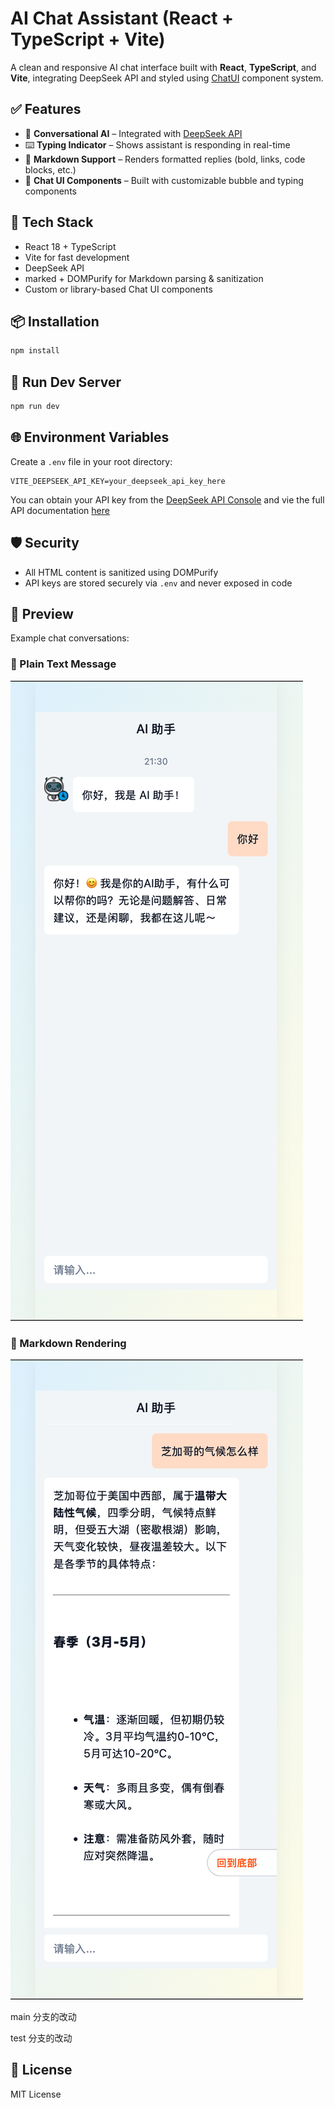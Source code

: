 # AI Chat Assistant (React + TypeScript + Vite)

A clean and responsive AI chat interface built with **React**, **TypeScript**, and **Vite**, integrating DeepSeek API and styled using [ChatUI](https://chatui.io/) component system.

## ✅ Features

- 🤖 **Conversational AI** – Integrated with [DeepSeek API](https://platform.deepseek.com)
- ⌨️ **Typing Indicator** – Shows assistant is responding in real-time
- 📝 **Markdown Support** – Renders formatted replies (bold, links, code blocks, etc.)
- 💬 **Chat UI Components** – Built with customizable bubble and typing components

## 🧰 Tech Stack

- React 18 + TypeScript
- Vite for fast development
- DeepSeek API
- marked + DOMPurify for Markdown parsing & sanitization
- Custom or library-based Chat UI components

## 📦 Installation

```bash
npm install
```

## 🚀 Run Dev Server

```bash
npm run dev
```

## 🌐 Environment Variables

Create a `.env` file in your root directory:

```env
VITE_DEEPSEEK_API_KEY=your_deepseek_api_key_here
```

You can obtain your API key from the [DeepSeek API Console](https://platform.deepseek.com/usage) and vie the full API documentation [here](https://api-docs.deepseek.com/)

## 🛡 Security

- All HTML content is sanitized using DOMPurify
- API keys are stored securely via `.env` and never exposed in code

## 📸 Preview

Example chat conversations:

### 💬 Plain Text Message

![Plain text preview](./public/preview-plain.png)

### 📝 Markdown Rendering

![Markdown preview](./public/preview-markdown.png)

main 分支的改动

test 分支的改动

## 📄 License

MIT License
